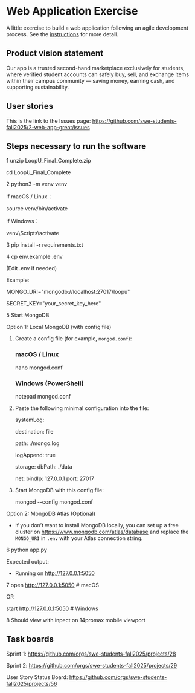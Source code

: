 # Web Application Exercise

A little exercise to build a web application following an agile development process. See the [instructions](instructions.md) for more detail.

## Product vision statement

Our app is a trusted second-hand marketplace exclusively for students, where verified student accounts can safely buy, sell, and exchange items within their campus community — saving money, earning cash, and supporting sustainability.


## User stories

This is the link to the Issues page: https://github.com/swe-students-fall2025/2-web-app-great/issues

## Steps necessary to run the software
1
unzip LoopU_Final_Complete.zip

cd LoopU_Final_Complete


2
python3 -m venv venv

if macOS / Linux：

source venv/bin/activate

if Windows：

 venv\Scripts\activate
 
3
pip install -r requirements.txt


4
cp env.example .env

(Edit .env if needed)

 Example:
 
 MONGO_URI="mongodb://localhost:27017/loopu"
 
 SECRET_KEY="your_secret_key_here"

5
Start MongoDB

   Option 1: Local MongoDB (with config file)

   1. Create a config file (for example, `mongod.conf`):

      ### macOS / Linux
      nano mongod.conf

      ### Windows (PowerShell)
      notepad mongod.conf

   2. Paste the following minimal configuration into the file:

      systemLog:
      
        destination: file
      
        path: ./mongo.log
      
        logAppend: true
      
      storage:
        dbPath: ./data
      
      net:
        bindIp: 127.0.0.1
        port: 27017

   4. Start MongoDB with this config file:
      
      mongod --config mongod.conf

   Option 2: MongoDB Atlas (Optional)
   
   - If you don’t want to install MongoDB locally, you can set up a free cluster on https://www.mongodb.com/atlas/database and replace the `MONGO_URI` in `.env` with your Atlas connection string.
 
6
python app.py

 Expected output:
 
 * Running on http://127.0.0.1:5050
   
7
open http://127.0.0.1:5050    # macOS

 OR
 
start http://127.0.0.1:5050   # Windows

8
Should view with inpect on 14promax mobile viewport


## Task boards
Sprint 1: https://github.com/orgs/swe-students-fall2025/projects/28

Sprint 2: https://github.com/orgs/swe-students-fall2025/projects/29

User Story Status Board: https://github.com/orgs/swe-students-fall2025/projects/56

